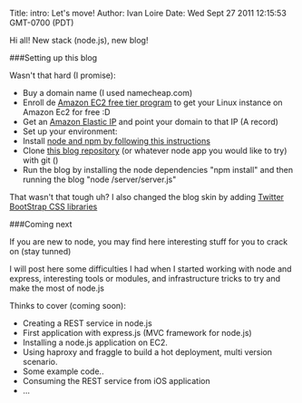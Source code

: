 Title: intro: Let's move!
Author: Ivan Loire
Date: Wed Sept 27 2011 12:15:53 GMT-0700 (PDT)

Hi all! New stack (node.js), new blog!

###Setting up this blog

Wasn't that hard (I promise):

 * Buy a domain name (I used namecheap.com)
 * Enroll de [Amazon EC2 free tier program](http://aws.amazon.com/es/free/) to get your Linux instance on Amazon Ec2 for free :D
 * Get an [Amazon Elastic IP](http://aws.amazon.com/articles/1346) and point your domain to that IP (A record)
 * Set up your environment:
  * Install [node and npm by following this instructions](https://github.com/joyent/node/wiki/Installation)
  * Clone [this blog repository](https://github.com/iloire/letsnode.com) (or whatever node app you would like to try) with git ()
  * Run the blog by installing the node dependencies "npm install" and then running the blog "node /server/server.js"

That wasn't that tough uh? I also changed the blog skin by adding [Twitter BootStrap CSS libraries](http://twitter.github.com/bootstrap/)

###Coming next

If you are new to node, you may find here interesting stuff for you to crack on (stay tunned)

I will post here some difficulties I had when I started working with node and express, interesting tools or modules, and infrastructure tricks to try and make the most of node.js

Thinks to cover (coming soon):

 * Creating a REST service in node.js
 * First application with express.js (MVC framework for node.js)
 * Installing a node.js application on EC2.
 * Using haproxy and fraggle to build a hot deployment, multi version scenario.
 * Some example code..
 * Consuming the REST service from iOS application
 * ...
